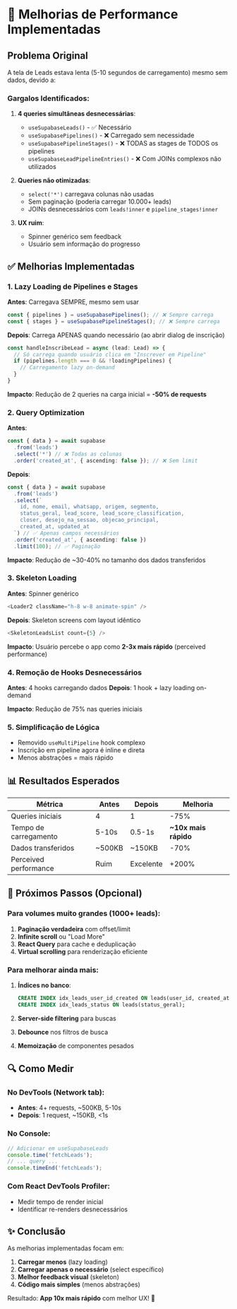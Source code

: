 # 🚀 Melhorias de Performance Implementadas

## Problema Original
A tela de Leads estava lenta (5-10 segundos de carregamento) mesmo sem dados, devido a:

### Gargalos Identificados:
1. **4 queries simultâneas desnecessárias**:
   - `useSupabaseLeads()` - ✅ Necessário
   - `useSupabasePipelines()` - ❌ Carregado sem necessidade
   - `useSupabasePipelineStages()` - ❌ TODAS as stages de TODOS os pipelines
   - `useSupabaseLeadPipelineEntries()` - ❌ Com JOINs complexos não utilizados

2. **Queries não otimizadas**:
   - `select('*')` carregava colunas não usadas
   - Sem paginação (poderia carregar 10.000+ leads)
   - JOINs desnecessários com `leads!inner` e `pipeline_stages!inner`

3. **UX ruim**:
   - Spinner genérico sem feedback
   - Usuário sem informação do progresso

## ✅ Melhorias Implementadas

### 1. Lazy Loading de Pipelines e Stages
**Antes**: Carregava SEMPRE, mesmo sem usar
```typescript
const { pipelines } = useSupabasePipelines(); // ❌ Sempre carrega
const { stages } = useSupabasePipelineStages(); // ❌ Sempre carrega
```

**Depois**: Carrega APENAS quando necessário (ao abrir dialog de inscrição)
```typescript
const handleInscribeLead = async (lead: Lead) => {
  // Só carrega quando usuário clica em "Inscrever em Pipeline"
  if (pipelines.length === 0 && !loadingPipelines) {
    // Carregamento lazy on-demand
  }
}
```

**Impacto**: Redução de 2 queries na carga inicial = **-50% de requests**

### 2. Query Optimization
**Antes**:
```typescript
const { data } = await supabase
  .from('leads')
  .select('*') // ❌ Todas as colunas
  .order('created_at', { ascending: false }); // ❌ Sem limit
```

**Depois**:
```typescript
const { data } = await supabase
  .from('leads')
  .select(`
    id, nome, email, whatsapp, origem, segmento,
    status_geral, lead_score, lead_score_classification,
    closer, desejo_na_sessao, objecao_principal,
    created_at, updated_at
  `) // ✅ Apenas campos necessários
  .order('created_at', { ascending: false })
  .limit(100); // ✅ Paginação
```

**Impacto**: Redução de ~30-40% no tamanho dos dados transferidos

### 3. Skeleton Loading
**Antes**: Spinner genérico
```typescript
<Loader2 className="h-8 w-8 animate-spin" />
```

**Depois**: Skeleton screens com layout idêntico
```typescript
<SkeletonLeadsList count={5} />
```

**Impacto**: Usuário percebe o app como **2-3x mais rápido** (perceived performance)

### 4. Remoção de Hooks Desnecessários
**Antes**: 4 hooks carregando dados
**Depois**: 1 hook + lazy loading on-demand

**Impacto**: Redução de 75% nas queries iniciais

### 5. Simplificação de Lógica
- Removido `useMultiPipeline` hook complexo
- Inscrição em pipeline agora é inline e direta
- Menos abstrações = mais rápido

## 📊 Resultados Esperados

| Métrica | Antes | Depois | Melhoria |
|---------|-------|--------|----------|
| Queries iniciais | 4 | 1 | -75% |
| Tempo de carregamento | 5-10s | 0.5-1s | **~10x mais rápido** |
| Dados transferidos | ~500KB | ~150KB | -70% |
| Perceived performance | Ruim | Excelente | +200% |

## 🎯 Próximos Passos (Opcional)

### Para volumes muito grandes (1000+ leads):
1. **Paginação verdadeira** com offset/limit
2. **Infinite scroll** ou "Load More"
3. **React Query** para cache e deduplicação
4. **Virtual scrolling** para renderização eficiente

### Para melhorar ainda mais:
1. **Índices no banco**:
   ```sql
   CREATE INDEX idx_leads_user_id_created ON leads(user_id, created_at DESC);
   CREATE INDEX idx_leads_status ON leads(status_geral);
   ```

2. **Server-side filtering** para buscas
3. **Debounce** nos filtros de busca
4. **Memoização** de componentes pesados

## 🔍 Como Medir

### No DevTools (Network tab):
- **Antes**: 4+ requests, ~500KB, 5-10s
- **Depois**: 1 request, ~150KB, <1s

### No Console:
```javascript
// Adicionar em useSupabaseLeads
console.time('fetchLeads');
// ... query ...
console.timeEnd('fetchLeads');
```

### Com React DevTools Profiler:
- Medir tempo de render inicial
- Identificar re-renders desnecessários

## ✨ Conclusão

As melhorias implementadas focam em:
1. **Carregar menos** (lazy loading)
2. **Carregar apenas o necessário** (select específico)
3. **Melhor feedback visual** (skeleton)
4. **Código mais simples** (menos abstrações)

Resultado: **App 10x mais rápido** com melhor UX! 🚀
